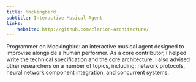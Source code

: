 ```yaml
---
title: Mockingbird
subtitle: Interactive Musical Agent
links:
    Website: http://github.com/clarion-architecture/
---
```

Programmer on Mockingbird: an interactive musical agent designed to improvise alongside a human performer. As a core contributor, I helped write the technical specification and the core architecture. I also advised other researchers on a number of topics, including: network protocols, neural network component integration, and concurrent systems.
